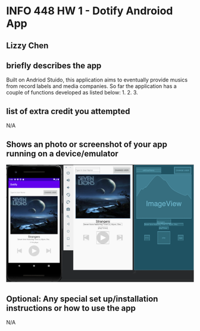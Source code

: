 # INFO 448 HW 1 - Dotify Androiod App
## Lizzy Chen

## briefly describes the app
Built on Andriod Stuido, this application aims to eventually provide musics from record labels and media companies. So far the application has a couple of functions developed as listed below:
1. 
2. 
3. 

## list of extra credit you attempted
N/A

## Shows an photo or screenshot of your app running on a device/emulator
<img src="HW1.png" alt="hw1_diagram" style="zoom:75%;" />

## Optional: Any special set up/installation instructions or how to use the app
N/A
